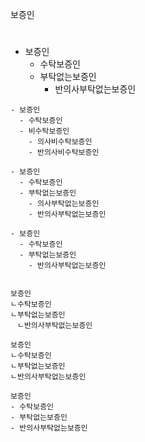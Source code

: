 보증인





#
- 보증인
  - 수탁보증인
  - 부탁없는보증인
    - 반의사부탁없는보증인
```
- 보증인
  - 수탁보증인
  - 비수탁보증인
    - 의사비수탁보증인
    - 반의사비수탁보증인

- 보증인
  - 수탁보증인
  - 부탁없는보증인
    - 의사부탁없는보증인
    - 반의사부탁없는보증인

- 보증인
  - 수탁보증인
  - 부탁없는보증인
    - 반의사부탁없는보증인


보증인
ㄴ수탁보증인
ㄴ부탁없는보증인
ㅤㄴ반의사부탁없는보증인

보증인
ㄴ수탁보증인
ㄴ부탁없는보증인
ㄴ반의사부탁없는보증인

보증인
- 수탁보증인
- 부탁없는보증인
- 반의사부탁없는보증인

```
